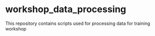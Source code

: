 # workshop_data_processing
This repository contains scripts used for processing data for training workshop
